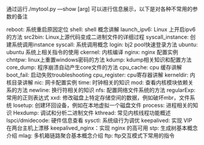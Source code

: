 通过运行./mytool.py —show [arg] 可以进行信息展示，以下是对各种不常用的参数的备注


reboot: 系统重启原因定位
shell: shell 概念讲解
launch_ipv6: Linux 上开启ipv6的方法
src2bin: Linux上源代码变成二进制文件的详细过程
syscall_instance: 创建系统调用instance
syscall: 系统调用概念
login: bj2 pool快速登录方法
ubuntu: ubuntu 系统上相关指令的使用
ckernel: 内核编译
nginx: nginx 配置实例
chntpw:  linux上重置windows密码的方法
kdump: kdump相关知识和配置方法
core_dump:  程序崩溃自动产生core文件的方法
cpu_cache: cpu 缓存讲解
boot_fail: 启动失败troubleshooting
cpu_register: cpu寄存器讲解
kerneldir: 内核目录讲解
nic: 网卡配置实例
time: 时钟相关的知识
mod: 查看内核模块依赖关系的方法
newline: 换行符相关的知识
nfs: 配置网络文件系统的方法
regularExp: 常用的正则表达式
xxd: 修改磁盘上特定存储空间的数据，例如破坏mbr，文件系统
losetup: 创建环回设备，例如在本地虚拟一个磁盘文件
process: 进程相关的知识
Hexdump: 调试和分析二进制文件
kthread: 常见内核线程功能概述
lspci/dmidecode: 硬件信息查看
sysctl: 系统级行为调优
keepalived: 实现 VIP 在两台主机上漂移
keepalived_nginx：实现 nginx 的高可用
stp: 生成树基本概念介绍
mlag: 多机箱链路聚合基本概念介绍
ftp: ftp交互模式下常用的指令

